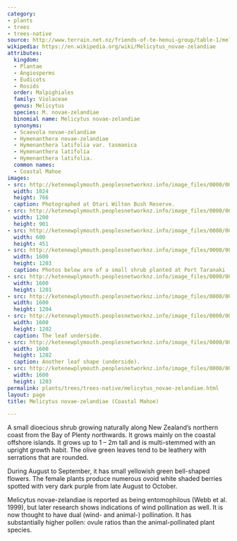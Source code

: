 ```yaml
---
category:
- plants
- trees
- trees-native
source: http://www.terrain.net.nz/friends-of-te-henui-group/table-1/melicytus-novae-zelandiae-coastal-mahoe.html
wikipedia: https://en.wikipedia.org/wiki/Melicytus_novae-zelandiae
attributes:
  kingdom:
  - Plantae
  - Angiosperms
  - Eudicots
  - Rosids
  order: Malpighiales
  family: Violaceae
  genus: Melicytus
  species: M. novae-zelandiae
  binomial name: Melicytus novae-zelandiae
  synonyms:
  - Scaevola novae-zelandiae
  - Hymenanthera novae-zelandiae
  - Hymenanthera latifolia var. tasmanica
  - Hymenanthera latifolia
  - Hymenanthera latifolia.
  common names:
  - Coastal Mahoe
images:
- src: http://ketenewplymouth.peoplesnetworknz.info/image_files/0000/0004/6874/Melicytus_novae-zelandiae.__141_.JPG
  width: 1024
  height: 766
  caption: Photographed at Otari Wilton Bush Reserve.
- src: http://ketenewplymouth.peoplesnetworknz.info/image_files/0000/0004/6864/Melicytus_novae-zelandiae__Coastal_Mahoe_1.JPG
  width: 1200
  height: 901
- src: http://ketenewplymouth.peoplesnetworknz.info/image_files/0000/0004/6854/Melicytus_novae-zelandiae__Coastal_Mahoe_-004.JPG
  width: 600
  height: 451
- src: http://ketenewplymouth.peoplesnetworknz.info/image_files/0000/0012/7573/1-Melicytus_novae-zelandiae__Coastal_Mahoe_-002.JPG
  width: 1600
  height: 1203
  caption: Photos below are of a small shrub planted at Port Taranaki
- src: http://ketenewplymouth.peoplesnetworknz.info/image_files/0000/0012/7568/1-Melicytus_novae-zelandiae__Coastal_Mahoe_-001.JPG
  width: 1600
  height: 1201
- src: http://ketenewplymouth.peoplesnetworknz.info/image_files/0000/0012/7583/1-Melicytus_novae-zelandiae__Coastal_Mahoe_-008.JPG
  width: 1600
  height: 1204
- src: http://ketenewplymouth.peoplesnetworknz.info/image_files/0000/0012/7578/1-Melicytus_novae-zelandiae__Coastal_Mahoe_-005.JPG
  width: 1600
  height: 1202
  caption: The leaf underside.
- src: http://ketenewplymouth.peoplesnetworknz.info/image_files/0000/0012/7593/3-Melicytus_novae-zelandiae__Coastal_Mahoe_-007.JPG
  width: 1600
  height: 1202
  caption: Another leaf shape (underside).
- src: http://ketenewplymouth.peoplesnetworknz.info/image_files/0000/0012/7588/2-Melicytus_novae-zelandiae__Coastal_Mahoe_-006.JPG
  width: 1600
  height: 1203
permalink: plants/trees/trees-native/melicytus_novae-zelandiae.html
layout: page
title: Melicytus novae-zelandiae (Coastal Mahoe)

---
```

A small dioecious shrub growing naturally along New Zealand’s northern coast from the Bay of Plenty northwards. It grows mainly on the coastal offshore islands. It grows up to 1 – 2m tall and is multi-stemmed with an upright growth habit. The olive green leaves tend to be leathery with serrations that are rounded.

During August to September, it has small yellowish green bell-shaped flowers. The female plants produce numerous ovoid white shaded berries spotted with very dark purple from late August to October.</p> <p>Melicytus novae-zelandiae is reported as being entomophilous (Webb et al. 1999), but later research shows indications of wind pollination as well. It is now thought to have dual (wind- and animal-) pollination. It has substantially higher pollen: ovule ratios than the animal-pollinated plant species.
